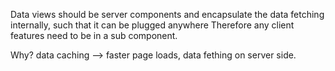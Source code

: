 Data views should be server components and encapsulate the data fetching internally, such that it can be plugged anywhere
Therefore any client features need to be in a sub component.

Why? data caching --> faster page loads, data fething on server side.